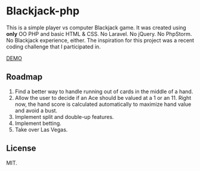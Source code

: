 # Blackjack-php

This is a simple player vs computer Blackjack game.  It was created using **only** OO PHP and basic HTML & CSS. No Laravel. No jQuery. No PhpStorm. No Blackjack experience, either. The inspiration for this project was a recent coding challenge that I participated in.

[DEMO](https://blackjack-php.herokuapp.com/)

## Roadmap

1. Find a better way to handle running out of cards in the middle of a hand.
2. Allow the user to decide if an Ace should be valued at a 1 or an 11.  Right now, the hand score is calculated automatically to maximize hand value and avoid a bust.
3. Implement split and double-up features.
4. Implement betting.
5. Take over Las Vegas.

## License

MIT.